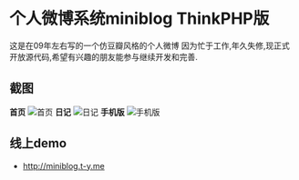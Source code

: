 个人微博系统miniblog ThinkPHP版
===============================
这是在09年左右写的一个仿豆瓣风格的个人微博
因为忙于工作,年久失修,现正式开放源代码,希望有兴趣的朋友能参与继续开发和完善.

截图
---
**首页**
![首页](http://img1.douban.com/view/photo/photo/public/p721360981.jpg)
**日记**
![日记](http://img1.douban.com/view/photo/photo/public/p721361120.jpg)
**手机版**
![手机版](http://img3.douban.com/view/photo/photo/public/p779564746.jpg)


线上demo
--------
+ http://miniblog.t-y.me
